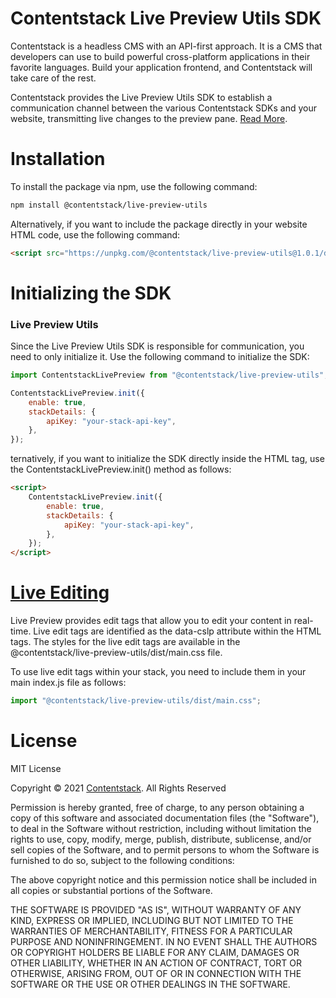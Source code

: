# Contentstack Live Preview Utils SDK

Contentstack is a headless CMS with an API-first approach. It is a CMS that developers can use to build powerful cross-platform applications in their favorite languages. Build your application frontend, and Contentstack will take care of the rest.

Contentstack provides the Live Preview Utils SDK to establish a communication channel between the various Contentstack SDKs and your website, transmitting live changes to the preview pane.  [Read More](https://www.contentstack.com/docs/content-managers/live-preview/).

# Installation

To install the package via npm, use the following command:

```bash
npm install @contentstack/live-preview-utils
```

Alternatively, if you want to include the package directly in your website HTML code, use the following command:

```html
<script src="https://unpkg.com/@contentstack/live-preview-utils@1.0.1/dist/index.js"></script>
```

# Initializing the SDK

### Live Preview Utils

Since the Live Preview Utils SDK is responsible for communication, you need to only initialize it.
Use the following command to initialize the SDK:

```javascript
import ContentstackLivePreview from "@contentstack/live-preview-utils";

ContentstackLivePreview.init({
    enable: true,
    stackDetails: {
        apiKey: "your-stack-api-key",
    },
});
```

ternatively, if you want to initialize the SDK directly inside the HTML tag, use the ContentstackLivePreview.init() method as follows:


```html
<script>
    ContentstackLivePreview.init({
        enable: true,
        stackDetails: {
            apiKey: "your-stack-api-key",
        },
    });
</script>
```

# [Live Editing](https://www.contentstack.com/docs/developers/set-up-live-preview/set-up-live-preview-for-your-website/#live-editing-for-entries-optional-)

Live Preview provides edit tags that allow you to edit your content in real-time. Live edit tags are identified as the data-cslp attribute within the HTML tags. The styles for the live edit tags are available in the @contentstack/live-preview-utils/dist/main.css file.

To use live edit tags within your stack, you need to include them in your main index.js file as follows:


```javascript
import "@contentstack/live-preview-utils/dist/main.css";
```

# License

MIT License

Copyright © 2021 [Contentstack](https://www.contentstack.com/). All Rights Reserved

Permission is hereby granted, free of charge, to any person obtaining a copy of this software and associated documentation files (the "Software"), to deal in the Software without restriction, including without limitation the rights to use, copy, modify, merge, publish, distribute, sublicense, and/or sell copies of the Software, and to permit persons to whom the Software is furnished to do so, subject to the following conditions:

The above copyright notice and this permission notice shall be included in all copies or substantial portions of the Software.

THE SOFTWARE IS PROVIDED "AS IS", WITHOUT WARRANTY OF ANY KIND, EXPRESS OR IMPLIED, INCLUDING BUT NOT LIMITED TO THE WARRANTIES OF MERCHANTABILITY, FITNESS FOR A PARTICULAR PURPOSE AND NONINFRINGEMENT. IN NO EVENT SHALL THE AUTHORS OR COPYRIGHT HOLDERS BE LIABLE FOR ANY CLAIM, DAMAGES OR OTHER LIABILITY, WHETHER IN AN ACTION OF CONTRACT, TORT OR OTHERWISE, ARISING FROM, OUT OF OR IN CONNECTION WITH THE SOFTWARE OR THE USE OR OTHER DEALINGS IN THE SOFTWARE.
